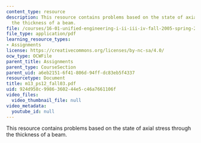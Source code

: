 ```yaml
---
content_type: resource
description: This resource contains problems based on the state of axial stress through
  the thickness of a beam.
file: /courses/16-01-unified-engineering-i-ii-iii-iv-fall-2005-spring-2006/924d958c9986360244e5c46a7661106f_m13_ps12_fall03.pdf
file_type: application/pdf
learning_resource_types:
- Assignments
license: https://creativecommons.org/licenses/by-nc-sa/4.0/
ocw_type: OCWFile
parent_title: Assignments
parent_type: CourseSection
parent_uid: a6eb2151-6f41-806d-94ff-dc83eb5f4337
resourcetype: Document
title: m13_ps12_fall03.pdf
uid: 924d958c-9986-3602-44e5-c46a7661106f
video_files:
  video_thumbnail_file: null
video_metadata:
  youtube_id: null
---
```

This resource contains problems based on the state of axial stress through the thickness of a beam.